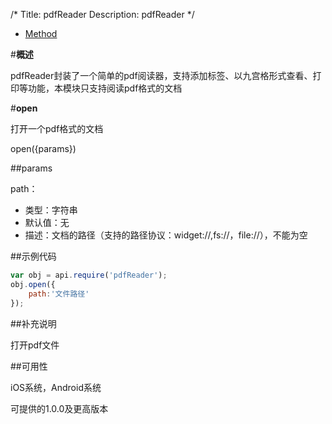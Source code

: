/*
Title: pdfReader
Description: pdfReader
*/

<ul id="tab" class="clearfix">
	<li class="active"><a href="#method-content">Method</a></li>
</ul>
<div id="method-content">

#**概述**

pdfReader封装了一个简单的pdf阅读器，支持添加标签、以九宫格形式查看、打印等功能，本模块只支持阅读pdf格式的文档

#**open**

打开一个pdf格式的文档

open({params})

##params

path：

- 类型：字符串
- 默认值：无
- 描述：文档的路径（支持的路径协议：widget://,fs://，file://），不能为空

##示例代码

```js
var obj = api.require('pdfReader');
obj.open({
    path:'文件路径'
});
```

##补充说明

打开pdf文件

##可用性

iOS系统，Android系统

可提供的1.0.0及更高版本
